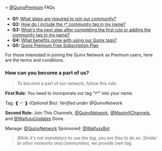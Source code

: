 ⭐️ [@QuinxPremium]() FAQs

- **Q1:** [What steps are required to join our community?](what-steps-are-required-to-join-our-community?-)
- **Q2:** [How do I include the ᵠˣ community tag in my name?]()
- **Q3:** [What's the next step after completing the first rule or adding the community tag to my name?]() 
- **Q4:** [What benefits come with using our Quinx tags?]()
- **Q5:** [Qunix Premium Free Subscription Plan]()

For those interested in joining the Quinx Network as Premium users, here are the terms and conditions. 

### How can you become a part of us?
> To become a part of our network, follow this rule:

**First Rule:** You need to incorporate our tag "ᵠˣ" into your name.

Tag: ❰ `ᵠˣ` ❱
_(Optional Bio): Verified under @QuinxNetwork_

**Second Rule:** Join This Channels, [@QuinxNetwork](), [@MaximXChannels](), and [@WaifusxUpdates]() Done.
ㅤ


Manage: [@QuinxNetwork]()
Sponsored: [@WaifusxBot]()

> _While it's not mandatory to use the tag, you are free to do so. Similar to other networks and communities, we provide own tag._

